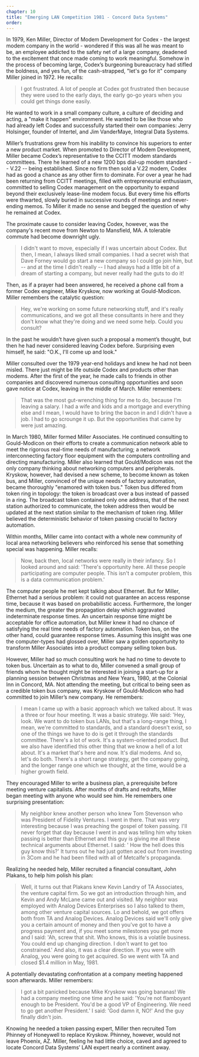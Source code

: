 ```yaml
---
chapter: 10
title: "Emerging LAN Competition 1981 - Concord Data Systems"
order: 
---
```


In 1979, Ken Miller, Director of Modem Development for Codex - the largest modem company in the world - wondered if this was all he was meant to be, an employee addicted to the safety net of a large company, deadened to the excitement that once made coming to work meaningful. Somehow in the process of becoming large, Codex’s burgeoning bureaucracy had stifled the boldness, and yes fun, of the cash-strapped, "let's go for it" company Miller joined in 1972. He recalls:

>I got frustrated. A lot of people at Codex got frustrated then because they were used to the early days, the early go-go years when you could get things done easily.

He wanted to work in a small company culture, a culture of deciding and acting, a "make it happen" environment. He wanted to be like those who had already left Codex and successfully started their own companies: Jerry Holsinger, founder of Intertel, and Jim VanderMaye, Integral Data Systems.

Miller’s frustrations grew from his inability to convince his superiors to enter a new product market. When promoted to Director of Modem Development, Miller became Codex’s representative to the CCITT modem standards committees. There he learned of a new 1200 bps dial-up modem standard -- V.22 -- being established. Since no firm then sold a V.22 modem, Codex had as good a chance as any other firm to dominate. For over a year he had been returning from CCITT meetings, filled with entrepreneurial enthusiasm, committed to selling Codex management on the opportunity to expand beyond their exclusively lease-line modem focus. But every time his efforts were thwarted, slowly buried in successive rounds of meetings and never-ending memos. To Miller it made no sense and begged the question of why he remained at Codex.

The proximate cause to consider leaving Codex, however, was the company's recent move from Newton to Mansfield, MA. A tolerable commute had become downright ugly.

>I didn't want to move, especially if I was uncertain about Codex. But then, I mean, I always liked small companies. I had a secret wish that Dave Forney would go start a new company so I could go join him, but -- and at the time I didn't really -- I had always had a little bit of a dream of starting a company, but never really had the guts to do it!

Then, as if a prayer had been answered, he received a phone call from a former Codex engineer, Mike Kryskow, now working at Gould-Modicon. Miller remembers the catalytic question:

>Hey, we're working on some future networking stuff, and it's really communications, and we got all these consultants in here and they don't know what they're doing and we need some help. Could you consult?

In the past he wouldn’t have given such a proposal a moment’s thought, but then he had never considered leaving Codex before. Surprising even himself, he said: "O.K., I'll come up and look."

Miller consulted over the 1979 year-end holidays and knew he had not been misled. There just might be life outside Codex and products other than modems. After the first of the year, he made calls to friends in other companies and discovered numerous consulting opportunities and soon gave notice at Codex, leaving in the middle of March. Miller remembers:

>That was the most gut-wrenching thing for me to do, because I'm leaving a salary. I had a wife and kids and a mortgage and everything else and I mean, I would have to bring the bacon in and I didn't have a job. I had to go scrounge it up. But the opportunities that came by were just amazing.

In March 1980, Miller formed Miller Associates. He continued consulting to Gould-Modicon on their efforts to create a communication network able to meet the rigorous real-time needs of manufacturing; a network interconnecting factory floor equipment with the computers controlling and directing manufacturing. Miller also learned that Gould/Modicon was not the only company thinking about networking computers and peripherals. Kryskow, however, had devised a new scheme, to become known as token bus, and Miller, convinced of the unique needs of factory automation, became thoroughly "enamored with token bus." Token bus differed from token ring in topology: the token is broadcast over a bus instead of passed in a ring. The broadcast token contained only one address, that of the next station authorized to communicate, the token address then would be updated at the next station similar to the mechanism of token ring. Miller believed the deterministic behavior of token passing crucial to factory automation.

Within months, Miller came into contact with a whole new community of local area networking believers who reinforced his sense that something special was happening. Miller recalls:

>Now, back then, local networks were really in their infancy. So I looked around and said: 'There's opportunity here. All these people participating are computer people. This isn't a computer problem, this is a data communication problem.'

The computer people he met kept talking about Ethernet. But for Miller, Ethernet had a serious problem: it could not guarantee an access response time, because it was based on probabilistic access. Furthermore, the longer the medium, the greater the propagation delay which aggravated indeterminate response times. An uncertain response time might be acceptable for office automation, but Miller knew it had no chance of satisfying the real time needs of factory automation. Token bus, on the other hand, could guarantee response times. Assuming this insight was one the computer-types had glossed over, Miller saw a golden opportunity to transform Miller Associates into a product company selling token bus.

However, Miller had so much consulting work he had no time to devote to token bus. Uncertain as to what to do, Miller convened a small group of friends whom he thought might be interested in joining a start-up for a planning session between Christmas and New Years, 1980, at the Colonial Inn in Concord, MA. Not attending the meeting, but critical to being seen as a credible token bus company, was Kryskow of Gould-Modicon who had committed to join Miller’s new company. He remembers:

>I mean I came up with a basic approach which we talked about. It was a three or four hour meeting. It was a basic strategy. We said: 'Hey, look. We want to do token bus LANs, but that's a long-range thing, I mean, we're committed to standards, and a standard doesn't exist, so one of the things we have to do is get it through the standards committee. There's a lot of work. It's a system-oriented product. But we also have identified this other thing that we know a hell of a lot about. It's a market that's here and now. It's dial modems. And so, let's do both. There's a short range strategy, get the company going, and the longer range one which we thought, at the time, would be a higher growth field.

They encouraged Miller to write a business plan, a prerequisite before meeting venture capitalists. After months of drafts and redrafts, Miller began meeting with anyone who would see him. He remembers one surprising presentation:

>My neighbor knew another person who knew Tom Stevenson who was President of Fidelity Ventures. I went in there. That was very interesting because I was preaching the gospel of token passing. I'll never forget that day because I went in and was telling him why token passing is better than Ethernet and this guy is giving me all these technical arguments about Ethernet. I said: ' How the hell does this guy know this?' It turns out he had just gotten aced out from investing in 3Com and he had been filled with all of Metcalfe's propaganda.

Realizing he needed help, Miller recruited a financial consultant, John Plakans, to help him polish his plan:

>Well, it turns out that Plakans knew Kevin Landry of TA Associates, the venture capital firm. So we got an introduction through him, and Kevin and Andy McLane came out and visited. My neighbor was employed with Analog Devices Enterprises so I also talked to them, among other venture capital sources. Lo and behold, we got offers both from TA and Analog Devices. Analog Devices said we'll only give you a certain amount of money and then you've got to have a progress payment and, if you meet some milestones you get more and I said: 'Ah, screw that shit. Who knows, this is a volatile business. You could end up changing direction. I don't want to get too constrained.' And also, it was a clear direction. If you were with Analog, you were going to get acquired. So we went with TA and closed $1.4 million in May, 1981.

A potentially devastating confrontation at a company meeting happened soon afterwards. Miller remembers:

>I got a bit panicked because Mike Kryskow was going bananas! We had a company meeting one time and he said: 'You're not flamboyant enough to be President. You'd be a good VP of Engineering. We need to go get another President.' I said: 'God damn it, NO!' And the guy finally didn't join.

Knowing he needed a token passing expert, Miller then recruited Tom Phinney of Honeywell to replace Kryskow. Phinney, however, would not leave Phoenix, AZ. Miller, feeling he had little choice, caved and agreed to locate Concord Data Systems’ LAN expert nearly a continent away.
